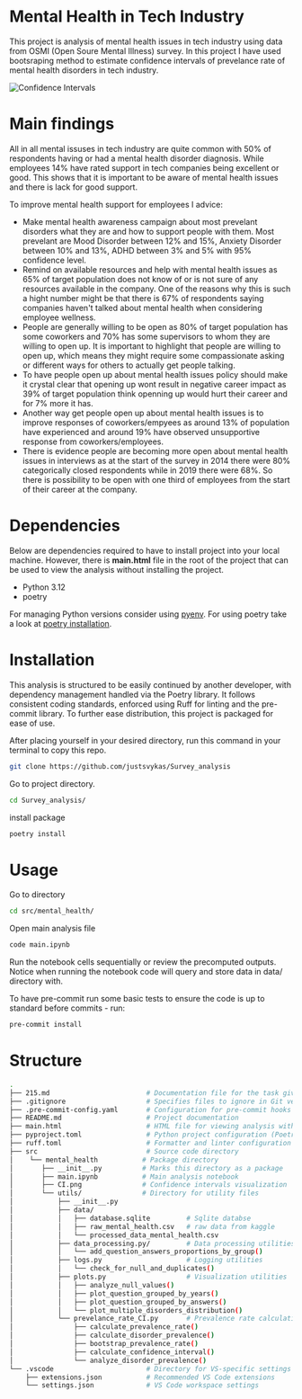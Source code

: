 # Mental Health in Tech Industry

This project is analysis of mental health issues in tech industry using data from OSMI (Open Soure Mental Illness) survey. In this project I have used bootsraping method to estimate confidence intervals of prevelance rate of mental health disorders in tech industry.

![Confidence Intervals](src/mental_health/CI.png)

# Main findings

All in all mental issuses in tech industry are quite common with 50% of respondents having or had a mental health disorder diagnosis. While employees 14% have rated support in tech companies being excellent or good. This shows that it is important to be aware of mental health issues and there is lack for good support.

To improve mental health support for employees I advice:
- Make mental health awareness campaign about most prevelant disorders what they are and how to support people with them. Most prevelant are Mood Disorder between 12% and 15%, Anxiety Disorder between 10% and 13%, ADHD between 3% and 5% with 95% confidence level.
- Remind on available resources and help with mental health issues as 65% of target population does not know of or is not sure of any resources available in the company. One of the reasons why this is such a hight number might be that there is 67% of respondents saying companies haven't talked about mental health when considering employee wellness.
- People are generally willing to be open as 80% of target population has some coworkers and 70% has some supervisors to whom they are willing to open up. It is important to highlight that people are willing to open up, which means they might require some compassionate asking or different ways for others to actually get people talking.
- To have people open up about mental health issues policy should make it crystal clear that opening up  wont result in negative career impact as 39% of target population think openning up would hurt their career and for 7% more it has.
- Another way get people open up about mental health issues is to improve responses of coworkers/empyees as around 13% of population have experienced and around 19% have observed unsupportive response from coworkers/employees.
- There is evidence people are becoming more open about mental health issues in interviews as at the start of the survey in 2014 there were 80% categorically closed respondents while in 2019 there were 68%. So there is possibility to be open with one third of employees from the start of their career at the company.

# Dependencies
Below are dependencies required to have to install project into your local machine. However, there is **main.html** file in the root of the project that can be used to view the analysis without installing the project.

- Python 3.12
- poetry

For managing Python versions consider using [pyenv](https://github.com/pyenv/pyenv).
For using poetry take a look at [poetry installation](https://python-poetry.org/docs/#installation).

# Installation
This analysis is structured to be easily continued by another developer, with dependency management handled via the Poetry library. It follows consistent coding standards, enforced using Ruff for linting and the pre-commit library. To further ease distribution, this project is packaged for ease of use.

After placing yourself in your desired directory, run this command in your terminal to copy this repo.
```bash
git clone https://github.com/justsvykas/Survey_analysis
```
Go to project directory.
```bash
cd Survey_analysis/
```
install package
```bash
poetry install
```

# Usage

Go to directory
```bash
cd src/mental_health/
```
Open main analysis file
```bash
code main.ipynb
```
Run the notebook cells sequentially or review the precomputed outputs. Notice when running the notebook code will query and store data in data/ directory with.

To have pre-commit run some basic tests to ensure the code is up to standard before commits - run:
```bash
pre-commit install
```

# Structure

```bash
.
├── 215.md                        # Documentation file for the task given by TC
├── .gitignore                    # Specifies files to ignore in Git version control
├── .pre-commit-config.yaml       # Configuration for pre-commit hooks
├── README.md                     # Project documentation
├── main.html                     # HTML file for viewing analysis without installation
├── pyproject.toml                # Python project configuration (Poetry)
├── ruff.toml                     # Formatter and linter configuration (Ruff)
├── src                           # Source code directory
│    └── mental_health           # Package directory
│       ├── __init__.py          # Marks this directory as a package
│       ├── main.ipynb           # Main analysis notebook
│       ├── CI.png               # Confidence intervals visualization
│       └── utils/               # Directory for utility files
│           ├── __init__.py
│           ├── data/
│           │   ├── database.sqlite         # Sqlite databse
│           │   ├── raw_mental_health.csv   # raw data from kaggle
│           │   └── processed_data_mental_health.csv
│           ├── data_processing.py/         # Data processing utilities
│           │   └── add_question_answers_proportions_by_group()
│           ├── logs.py                     # Logging utilities
│           │   └── check_for_null_and_duplicates()
│           ├── plots.py                    # Visualization utilities
│           │   ├── analyze_null_values()
│           │   ├── plot_question_grouped_by_years()
│           │   ├── plot_question_grouped_by_answers()
│           │   └── plot_multiple_disorders_distribution()
│           └── prevelance_rate_CI.py       # Prevalence rate calculation utilities
│               ├── calculate_prevalence_rate()
│               ├── calculate_disorder_prevalence()
│               ├── bootstrap_prevalence_rate()
│               ├── calculate_confidence_interval()
│               └── analyze_disorder_prevalence()
└── .vscode                       # Directory for VS-specific settings
    ├── extensions.json           # Recommended VS Code extensions
    └── settings.json             # VS Code workspace settings
```

